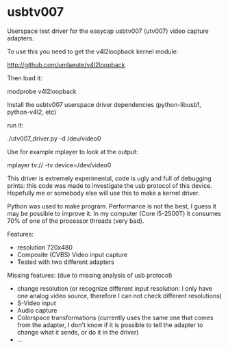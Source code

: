 usbtv007
========

Userspace test driver for the easycap usbtv007 (utv007) video capture adapters.

To use this you need to get the v4l2loopback kernel module:

http://github.com/umlaeute/v4l2loopback

Then load it:

modprobe v4l2loopback

Install the usbtv007 userspace driver dependencies (python-libusb1, python-v4l2, etc)

run it:

./utv007_driver.py -d /dev/video0

Use for example mplayer to look at the output:

mplayer tv:// -tv device=/dev/video0

This driver is extremely experimental, code is ugly and full of debugging prints: this code was made to investigate the usb protocol of this device. Hopefully me or somebody else will use this to make a kernel driver.

Python was used to make program. Performance is not the best, I guess it may be possible to improve it. In my computer (Core i5-2500T) it consumes 70% of one of the processor threads (very bad).

Features:

- resolution 720x480
- Composite (CVBS) Video input capture
- Tested with two different adapters

Missing features: (due to missing analysis of usb protocol)

- change resolution (or recognize different input resolution: I only have one analog video source, therefore I can not check different resolutions)
- S-Video input
- Audio capture
- Colorspace transformations (currently uses the same one that comes from the adapter, I don't know if it is possible to tell the adapter to change what it sends, or do it in the driver)
- ...
